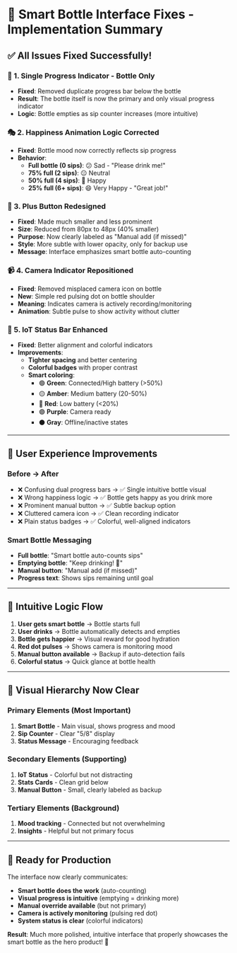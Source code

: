 # 🔧 Smart Bottle Interface Fixes - Implementation Summary

## ✅ **All Issues Fixed Successfully!**

### **🍼 1. Single Progress Indicator - Bottle Only**
- **Fixed**: Removed duplicate progress bar below the bottle
- **Result**: The bottle itself is now the primary and only visual progress indicator
- **Logic**: Bottle empties as sip counter increases (more intuitive)

### **🎭 2. Happiness Animation Logic Corrected**
- **Fixed**: Bottle mood now correctly reflects sip progress
- **Behavior**:
  - **Full bottle (0 sips)**: 😕 Sad - "Please drink me!"
  - **75% full (2 sips)**: 😐 Neutral 
  - **50% full (4 sips)**: 🙂 Happy
  - **25% full (6+ sips)**: 😄 Very Happy - "Great job!"

### **🔘 3. Plus Button Redesigned**
- **Fixed**: Made much smaller and less prominent
- **Size**: Reduced from 80px to 48px (40% smaller)
- **Purpose**: Now clearly labeled as "Manual add (if missed)"
- **Style**: More subtle with lower opacity, only for backup use
- **Message**: Interface emphasizes smart bottle auto-counting

### **📹 4. Camera Indicator Repositioned**
- **Fixed**: Removed misplaced camera icon on bottle
- **New**: Simple red pulsing dot on bottle shoulder
- **Meaning**: Indicates camera is actively recording/monitoring
- **Animation**: Subtle pulse to show activity without clutter

### **🎨 5. IoT Status Bar Enhanced**
- **Fixed**: Better alignment and colorful indicators
- **Improvements**:
  - **Tighter spacing** and better centering
  - **Colorful badges** with proper contrast
  - **Smart coloring**:
    - 🟢 **Green**: Connected/High battery (>50%)
    - 🟡 **Amber**: Medium battery (20-50%)
    - 🔴 **Red**: Low battery (<20%)
    - 🟣 **Purple**: Camera ready
    - ⚫ **Gray**: Offline/inactive states

---

## 🎯 **User Experience Improvements**

### **Before → After**
- ❌ Confusing dual progress bars → ✅ Single intuitive bottle visual
- ❌ Wrong happiness logic → ✅ Bottle gets happy as you drink more
- ❌ Prominent manual button → ✅ Subtle backup option
- ❌ Cluttered camera icon → ✅ Clean recording indicator
- ❌ Plain status badges → ✅ Colorful, well-aligned indicators

### **Smart Bottle Messaging**
- **Full bottle**: "Smart bottle auto-counts sips"  
- **Emptying bottle**: "Keep drinking! 🎉"
- **Manual button**: "Manual add (if missed)"
- **Progress text**: Shows sips remaining until goal

---

## 🧠 **Intuitive Logic Flow**

1. **User gets smart bottle** → Bottle starts full
2. **User drinks** → Bottle automatically detects and empties
3. **Bottle gets happier** → Visual reward for good hydration
4. **Red dot pulses** → Shows camera is monitoring mood
5. **Manual button available** → Backup if auto-detection fails
6. **Colorful status** → Quick glance at bottle health

---

## 📱 **Visual Hierarchy Now Clear**

### **Primary Elements** (Most Important)
1. **Smart Bottle** - Main visual, shows progress and mood
2. **Sip Counter** - Clear "5/8" display
3. **Status Message** - Encouraging feedback

### **Secondary Elements** (Supporting)
1. **IoT Status** - Colorful but not distracting
2. **Stats Cards** - Clean grid below
3. **Manual Button** - Small, clearly labeled as backup

### **Tertiary Elements** (Background)
1. **Mood tracking** - Connected but not overwhelming
2. **Insights** - Helpful but not primary focus

---

## 🚀 **Ready for Production**

The interface now clearly communicates:
- **Smart bottle does the work** (auto-counting)
- **Visual progress is intuitive** (emptying = drinking more)
- **Manual override available** (but not primary)
- **Camera is actively monitoring** (pulsing red dot)
- **System status is clear** (colorful indicators)

**Result**: Much more polished, intuitive interface that properly showcases the smart bottle as the hero product! 🎉